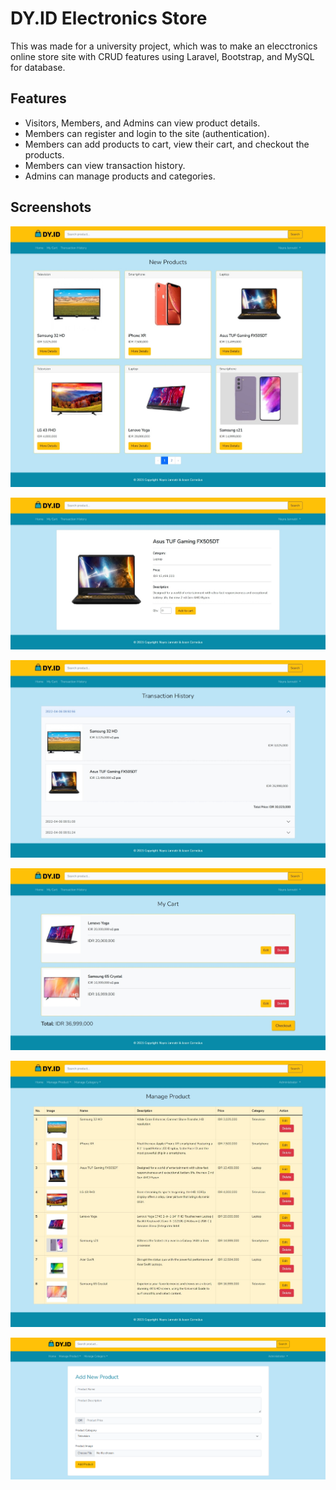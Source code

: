 # DY.ID Electronics Store

This was made for a university project, which was to make an elecctronics online store site with CRUD features using Laravel, Bootstrap, and MySQL for database.

## Features
- Visitors, Members, and Admins can view product details.
- Members can register and login to the site (authentication).
- Members can add products to cart, view their cart, and checkout the products.
- Members can view transaction history.
- Admins can manage products and categories.

## Screenshots
![Home Page](/screenshots/dyid-1.jpeg)

![Product Details](/screenshots/dyid-6.jpeg)

![Transaction History](/screenshots/dyid-2.jpeg)

![Cart](/screenshots/dyid-3.jpeg)

![Admin Manage Product](/screenshots/dyid-4.jpeg)

![Admin Add Product](/screenshots/dyid-5.png)
